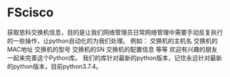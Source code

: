 # FScisco
获取思科交换机信息，目的是让我们网络管理员日常网络管理中需要手动反复执行的一些操作，让python自动化的为我们处理。
例如：
  交换机的主机名
  交换机的MAC地址
  交换机的型号
  交换机的SN
  交换机的配置信息
  等等
欢迎有兴趣的朋友一起来完善这个Python库。
我们的库针对最新的python版本，记住永远针对最新的python版本，目前python3.7.4。
